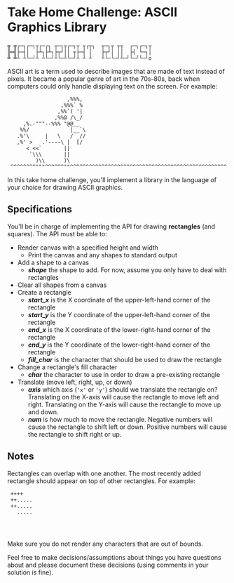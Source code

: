 # Take Home Challenge: ASCII Graphics Library

```
╦ ╦┌─┐┌─┐┬┌─┌┐ ┬─┐┬┌─┐┬ ┬┌┬┐  ┬─┐┬ ┬┬  ┌─┐┌─┐┬
╠═╣├─┤│  ├┴┐├┴┐├┬┘││ ┬├─┤ │   ├┬┘│ ││  ├┤ └─┐│
╩ ╩┴ ┴└─┘┴ ┴└─┘┴└─┴└─┘┴ ┴ ┴   ┴└─└─┘┴─┘└─┘└─┘o
```

ASCII art is a term used to describe images that are made of text instead of pixels. It became a popular genre of art in the 70s-80s, back when computers could only handle displaying text on the screen. For example:

```
                   ,%%%,
                 ,%%%` %
                ,%%`( '|
               ,%%@ /\_/
     ,%.-"""--%%% "@@__
    %%/             |__`\
   .%'\     |   \   /  //
   ,%' >   .'----\ |  [/
      < <<`       ||
       `\\\       ||
         )\\      )\
 ^^^^^^^^"""^^^^^^""^^^^^^^^^^^^^^^^^^^^^^^^^^^^^^^^^^^^^^^^^^^^^^^^^^
```

In this take home challenge, you'll implement a library in the language
of your choice for drawing ASCII graphics.

## Specifications

You'll be in charge of implementing the API for drawing **rectangles** (and
squares). The API must be able to:

- Render canvas with a specified height and width
  - Print the canvas and any shapes to standard output
- Add a shape to a canvas
  - **_shape_** the shape to add. For now, assume you only have to deal
    with rectangles
- Clear all shapes from a canvas
- Create a rectangle
  - **_start_x_** is the X coordinate of the upper-left-hand corner of the
    rectangle
  - **_start_y_** is the Y coordinate of the upper-left-hand corner of the
    rectangle
  - **_end_x_** is the X coordinate of the lower-right-hand corner of the
    rectangle
  - **_end_y_** is the Y coordinate of the lower-right-hand corner of the
    rectangle
  - **_fill_char_** is the character that should be used to draw the
    rectangle
- Change a rectangle's fill character
  - **_char_** the character to use in order to draw a pre-existing
    rectangle
- Translate (move left, right, up, or down)
  - **_axis_** which axis (`'x'` or `'y'`) should we translate the rectangle on?
    Translating on the X-axis will cause the rectangle to move left
    and right. Translating on the Y-axis will cause the rectangle to
    move up and down.
  - **_num_** is how much to move the rectangle. Negative numbers will
    cause the rectangle to shift left or down. Positive numbers will cause
    the rectangle to shift right or up.

## Notes

Rectangles can overlap with one another. The most recently added rectangle
should appear on top of other rectangles. For example:

```
 ++++
 ++.....
 ++.....
   .....




```

Make sure you do not render any characters that are out of bounds.

Feel free to make decisions/assumptions about things you have questions about and please document these decisions (using comments in your solution is fine).
